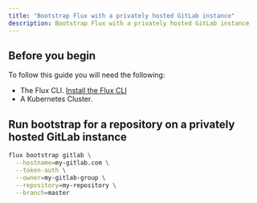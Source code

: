 ```yaml
---
title: "Bootstrap Flux with a privately hosted GitLab instance"
description: Bootstrap Flux with a privately hosted GitLab instance
---
```


## Before you begin

To follow this guide you will need the following:

- The Flux CLI. [Install the Flux CLI](../installation.md#install-the-flux-cli)
- A Kubernetes Cluster.

## Run bootstrap for a repository on a privately hosted GitLab instance

```bash
flux bootstrap gitlab \
  --hostname=my-gitlab.com \
  --token-auth \
  --owner=my-gitlab-group \
  --repository=my-repository \
  --branch=master
```
